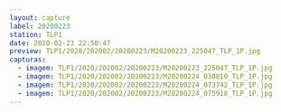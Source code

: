 ```yaml
---
layout: capture
label: 20200223
station: TLP1
date: 2020-02-23 22:50:47
preview: TLP1/2020/202002/20200223/M20200223_225047_TLP_1P.jpg
capturas:
  - imagem: TLP1/2020/202002/20200223/M20200223_225047_TLP_1P.jpg
  - imagem: TLP1/2020/202002/20200223/M20200224_030810_TLP_1P.jpg
  - imagem: TLP1/2020/202002/20200223/M20200224_073742_TLP_1P.jpg
  - imagem: TLP1/2020/202002/20200223/M20200224_075918_TLP_1P.jpg
---
```


